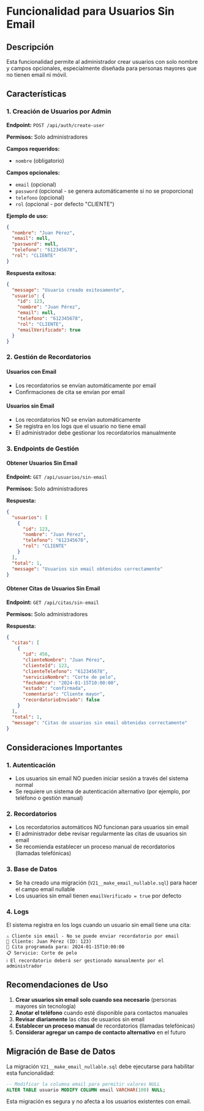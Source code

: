 # Funcionalidad para Usuarios Sin Email

## Descripción

Esta funcionalidad permite al administrador crear usuarios con solo nombre y campos opcionales, especialmente diseñada para personas mayores que no tienen email ni móvil.

## Características

### 1. Creación de Usuarios por Admin

**Endpoint:** `POST /api/auth/create-user`

**Permisos:** Solo administradores

**Campos requeridos:**
- `nombre` (obligatorio)

**Campos opcionales:**
- `email` (opcional)
- `password` (opcional - se genera automáticamente si no se proporciona)
- `telefono` (opcional)
- `rol` (opcional - por defecto "CLIENTE")

**Ejemplo de uso:**
```json
{
  "nombre": "Juan Pérez",
  "email": null,
  "password": null,
  "telefono": "612345678",
  "rol": "CLIENTE"
}
```

**Respuesta exitosa:**
```json
{
  "message": "Usuario creado exitosamente",
  "usuario": {
    "id": 123,
    "nombre": "Juan Pérez",
    "email": null,
    "telefono": "612345678",
    "rol": "CLIENTE",
    "emailVerificado": true
  }
}
```

### 2. Gestión de Recordatorios

#### Usuarios con Email
- Los recordatorios se envían automáticamente por email
- Confirmaciones de cita se envían por email

#### Usuarios sin Email
- Los recordatorios NO se envían automáticamente
- Se registra en los logs que el usuario no tiene email
- El administrador debe gestionar los recordatorios manualmente

### 3. Endpoints de Gestión

#### Obtener Usuarios Sin Email
**Endpoint:** `GET /api/usuarios/sin-email`

**Permisos:** Solo administradores

**Respuesta:**
```json
{
  "usuarios": [
    {
      "id": 123,
      "nombre": "Juan Pérez",
      "telefono": "612345678",
      "rol": "CLIENTE"
    }
  ],
  "total": 1,
  "message": "Usuarios sin email obtenidos correctamente"
}
```

#### Obtener Citas de Usuarios Sin Email
**Endpoint:** `GET /api/citas/sin-email`

**Permisos:** Solo administradores

**Respuesta:**
```json
{
  "citas": [
    {
      "id": 456,
      "clienteNombre": "Juan Pérez",
      "clienteId": 123,
      "clienteTelefono": "612345678",
      "servicioNombre": "Corte de pelo",
      "fechaHora": "2024-01-15T10:00:00",
      "estado": "confirmada",
      "comentario": "Cliente mayor",
      "recordatorioEnviado": false
    }
  ],
  "total": 1,
  "message": "Citas de usuarios sin email obtenidas correctamente"
}
```

## Consideraciones Importantes

### 1. Autenticación
- Los usuarios sin email NO pueden iniciar sesión a través del sistema normal
- Se requiere un sistema de autenticación alternativo (por ejemplo, por teléfono o gestión manual)

### 2. Recordatorios
- Los recordatorios automáticos NO funcionan para usuarios sin email
- El administrador debe revisar regularmente las citas de usuarios sin email
- Se recomienda establecer un proceso manual de recordatorios (llamadas telefónicas)

### 3. Base de Datos
- Se ha creado una migración (`V21__make_email_nullable.sql`) para hacer el campo email nullable
- Los usuarios sin email tienen `emailVerificado = true` por defecto

### 4. Logs
El sistema registra en los logs cuando un usuario sin email tiene una cita:
```
⚠️ Cliente sin email - No se puede enviar recordatorio por email
👤 Cliente: Juan Pérez (ID: 123)
📅 Cita programada para: 2024-01-15T10:00:00
📋 Servicio: Corte de pelo
ℹ️ El recordatorio deberá ser gestionado manualmente por el administrador
```

## Recomendaciones de Uso

1. **Crear usuarios sin email solo cuando sea necesario** (personas mayores sin tecnología)
2. **Anotar el teléfono** cuando esté disponible para contactos manuales
3. **Revisar diariamente** las citas de usuarios sin email
4. **Establecer un proceso manual** de recordatorios (llamadas telefónicas)
5. **Considerar agregar un campo de contacto alternativo** en el futuro

## Migración de Base de Datos

La migración `V21__make_email_nullable.sql` debe ejecutarse para habilitar esta funcionalidad:

```sql
-- Modificar la columna email para permitir valores NULL
ALTER TABLE usuario MODIFY COLUMN email VARCHAR(100) NULL;
```

Esta migración es segura y no afecta a los usuarios existentes con email.
